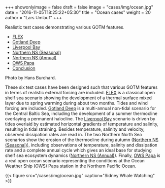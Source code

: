 +++
showonlyimage = false
draft = false
image = "cases/img/ocean.jpg"
date = "2016-11-05T18:25:22+05:30"
title = "Ocean cases"
weight = 20
author = "Lars Umlauf"
+++

Realistic test cases demonstrating various GOTM features.

-   [FLEX](/cases/flex/)
-   [Gotland Deep](/cases/gotland_deep/)
-   [Liverpool Bay](/cases/liverpool_bay/)
-   [Northern NS (Seasonal)](/cases/nns_seasonal/)
-   [Northern NS (Annual)](/cases/nns_annual/)
-   [OWS Papa](/cases/ows_papa/)
-   [Conclusion](/portfolio/ocean#conclusion)

Photo by Hans Burchard.

<!--more-->

These six test cases have been designed such that various GOTM features 
in terms of realistic external forcing are included. 
[FLEX](/cases/flex/) is a classical 
open shelf sea scenario showing the development 
of a thermal surface mixed layer due to spring warming during about two
months. Tides and wind forcing are included.
[Gotland Deep](/cases/gotland_deep/) is a multi-annual 
non-tidal scenario for the Central Baltic Sea, including the development
of a summer thermocline overlaying a permanent halocline. 
The [Liverpool Bay](/cases/liverpool_bay/) scenario is driven by tides 
overlaid by estimated horizontal gradients of temperature and salinity,
resulting in tidal straining.
Besides temperature, salinity and velocity, 
observed dissipation rates are read in. 
The two Northern North Sea scenarios show the erosion
of the thermocline during autumn ([Northern NS (Seasonal)](/cases/nns_seasonal/)), 
including observations of
temperature, salinity and dissipation rate and a complete annual cycle 
which gives an ideal base for studying shelf sea ecosystem dynamics
([Northern NS (Annual)](/cases/nns_annual/)).
Finally, [OWS Papa](/cases/ows_papa/) is a real open ocean scenario
representing the conditions at the Ocean Weather Ship (OWS) Papa station in the
Northern Pacific Ocean. 


{{< figure src="/cases/img/ocean.jpg" caption="Sidney Whale Watching" >}}

